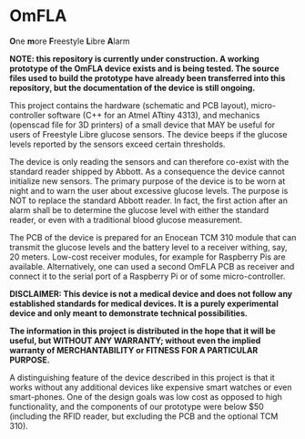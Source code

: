 # OmFLA
**O**ne **m**ore **F**reestyle **L**ibre **A**larm

**NOTE: this repository is currently under construction. A working prototype
of the OmFLA device exists and is being tested. The source files used to build
the prototype have already been transferred into this repository, but the
documentation of the device is still ongoing.**

This project contains the hardware (schematic and PCB layout), micro-controller
software (C++ for an Atmel ATtiny 4313), and mechanics (openscad file for 3D
printers) of a small device that MAY be useful for users of Freestyle Libre
glucose sensors. The device beeps if the glucose levels reported by the
sensors exceed certain thresholds.

The device is only reading the sensors and can therefore co-exist with the
standard reader shipped by Abbott. As a consequence the device cannot
initialize new sensors. The primary purpose of the device is to be worn at
night and to warn the user about excessive glucose levels. The purpose is
NOT to replace the standard Abbott reader. In fact, the first action after
an alarm shall be to determine the glucose level with either the standard
reader, or even with a traditional blood glucose measurement.

The PCB of the device is prepared for an Enocean TCM 310 module that can
transmit the glucose levels and the battery level to a receiver withing,
say, 20 meters. Low-cost receiver modules, for example for Raspberry Pis
are available. Alternatively, one can used a second OmFLA PCB as receiver
and connect it to the serial port of a Raspberry Pi or of some
micro-controller.

**DISCLAIMER: This device is not a medical device and does not follow
any established standards for medical devices. It is a purely experimental
device and only meant to demonstrate technical possibilities.**

**The information in this project is distributed in the hope that it will be
useful, but WITHOUT ANY WARRANTY; without even the implied warranty of
MERCHANTABILITY or FITNESS FOR A PARTICULAR PURPOSE.**

A distinguishing feature of the device described in this project is that
it works without any additional devices like expensive smart watches or even
smart-phones. One of the design goals was low cost as opposed to high
functionality, and the components of our prototype were below $50 (including
the RFID reader, but excluding the PCB and the optional TCM 310).

